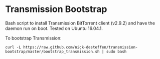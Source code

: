 Transmission Bootstrap
==============

Bash script to install Transmission BitTorrent client (v2.9.2) and have the daemon run on boot.  Tested on Ubuntu 16.04.1.
  
  
To bootstrap Transmission:  

`curl -L https://raw.github.com/nick-desteffen/transmission-bootstrap/master/bootstrap_transmission.sh | sudo bash`
